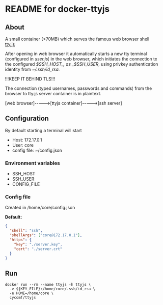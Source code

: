 # README for docker-ttyjs

## About

A small container (<70MB) which serves the famous web browser shell [tty.js](https://github.com/chjj/tty.js/)

After opening in web browser it automatically starts a new tty terminal (configured in _user.js_) in the web browser, which initiates the connection to the configured _$SSH_HOST_, as _$SSH_USER_, using privkey authentication identity from _~/.ssh/id_rsa_.

!!!KEEP IT BEHIND TLS!!!

The connection (typed usernames, passwords and commands) from the browser to tty.js server container is in plaintext.

[web browser]----->[ttyjs container]----->[ssh server]

## Configuration

By default starting a terminal will start 
* Host: 172.17.0.1
* User: core
* config file: ~/config.json

### Environment variables
* SSH_HOST
* SSH_USER
* CONFIG_FILE

### Config file

Created in /home/core/config.json

**Default:**

```json
{
  "shell": "ssh",
  "shellArgs": ["core@172.17.0.1"],
  "https": {
    "key": "./server.key",
    "cert": "./server.crt"
  }
}

```

## Run

```
docker run --rm --name ttyjs -h ttyjs \
  -v ${KEY_FILE}:/home/core/.ssh/id_rsa \
  -e HOME=/home/core \
  cycomf/ttyjs
```
